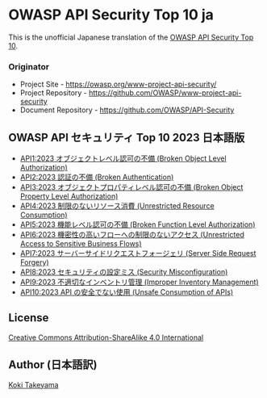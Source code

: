 # OWASP API Security Top 10 ja

This is the unofficial Japanese translation of the [OWASP API Security Top 10](https://github.com/OWASP/API-Security).

### Originator

- Project Site - <https://owasp.org/www-project-api-security/>
- Project Repository - <https://github.com/OWASP/www-project-api-security>
- Document Repository - <https://github.com/OWASP/API-Security>

## OWASP API セキュリティ Top 10 2023 日本語版

* [API1:2023 オブジェクトレベル認可の不備 (Broken Object Level Authorization)](Document/editions/2023/ja/0xa1-broken-object-level-authorization.md)
* [API2:2023 認証の不備 (Broken Authentication)](Document/editions/2023/ja/0xa2-broken-authentication.md)
* [API3:2023 オブジェクトプロパティレベル認可の不備 (Broken Object Property Level Authorization)](Document/editions/2023/ja/0xa3-broken-object-property-level-authorization.md)
* [API4:2023 制限のないリソース消費 (Unrestricted Resource Consumption)](Document/editions/2023/ja/0xa4-unrestricted-resource-consumption.md)
* [API5:2023 機能レベル認可の不備 (Broken Function Level Authorization)](Document/editions/2023/ja/0xa5-broken-function-level-authorization.md)
* [API6:2023 機密性の高いフローへの制限のないアクセス (Unrestricted Access to Sensitive Business Flows)](Document/editions/2023/ja/0xa6-unrestricted-access-to-sensitive-business-flows.md)
* [API7:2023 サーバーサイドリクエストフォージェリ (Server Side Request Forgery)](Document/editions/2023/ja/0xa7-server-side-request-forgery.md)
* [API8:2023 セキュリティの設定ミス (Security Misconfiguration)](Document/editions/2023/ja/0xa8-security-misconfiguration.md)
* [API9:2023 不適切なインベントリ管理 (Improper Inventory Management)](Document/editions/2023/ja/0xa9-improper-inventory-management.md)
* [API10:2023 API の安全でない使用 (Unsafe Consumption of APIs)](Document/editions/2023/ja/0xaa-unsafe-consumption-of-apis.md)

## License

[Creative Commons Attribution-ShareAlike 4.0 International](https://creativecommons.org/licenses/by-sa/4.0/)

## Author (日本語訳)

[Koki Takeyama](https://github.com/coky-t)

